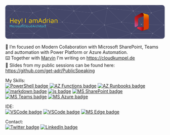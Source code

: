 ![Header](./github-header-image.png)

🔬 I’m focused on Modern Collaboration with Microsoft SharePoint, Teams and auttomation with Power Platform or Azure Automation.  
⌨️ Together with [Marvin](https://github.com/MarvinBangert) I'm writing on https://cloudkumpel.de  
📣 Slides from my public sessions can be found here: https://github.com/get-adr/PublicSpeaking  


My Skills:  
[![PowerShell badge](https://img.shields.io/badge/powershell-5391FE?style=for-the-badge&logo=powershell&logoColor=white)](https://docs.microsoft.com/en-us/powershell/) 
[![AZ Functions badge](https://img.shields.io/badge/Azure_Functions-0062AD?style=for-the-badge&logo=azure-functions&logoColor=white)](https://docs.microsoft.com/en-us/azure/azure-functions/) 
[![AZ Runbooks badge](https://img.shields.io/badge/Azure_Runbooks-0062AD?style=for-the-badge&logo=azure-functions&logoColor=white)](https://docs.microsoft.com/en-us/azure/automation/) 
[![markdown badge](https://img.shields.io/badge/Markdown-000000?style=for-the-badge&logo=markdown&logoColor=white)](https://daringfireball.net/projects/markdown/) 
[![js badge](https://img.shields.io/badge/JavaScript-323330?style=for-the-badge&logo=javascript&logoColor=F7DF1E)]() 
[![MS SharePoint badge](https://img.shields.io/badge/Microsoft_SharePoint-038387?style=for-the-badge&logo=microsoft-sharepoint&logoColor=white)](https://www.microsoft.com/en-us/microsoft-365/sharepoint/collaboration) 
[![MS Teams badge](https://img.shields.io/badge/Microsoft_Teams-464EB8?style=for-the-badge&logo=microsoft-Teams&logoColor=white)](https://www.microsoft.com/en-us/microsoft-teams/group-chat-software/) 
[![MS Azure badge](https://img.shields.io/badge/Microsoft_Azure-0089D6?style=for-the-badge&logo=microsoft-azure&logoColor=white)](https://azure.microsoft.com) 



IDE:  
[![VSCode badge](https://img.shields.io/badge/vscode-3776AB?style=for-the-badge&logo=visualstudiocode&logoColor=white)](https://code.visualstudio.com/) 
[![VSCode badge](https://img.shields.io/badge/windows%20terminal-4D4D4D?style=for-the-badge&logo=windows%20terminal&logoColor=white)](https://apps.microsoft.com/store/detail/windows-terminal/9N0DX20HK701?hl=en-us&gl=US) 
[![MS Edge badge](https://img.shields.io/badge/Microsoft_Edge-0078D7?style=for-the-badge&logo=Microsoft-edge&logoColor=white)](https://www.microsoft.com/en-us/edge)  

Contact:  
[![Twitter badge](https://img.shields.io/badge/Twitter-1DA1F2?style=for-the-badge&logo=twitter&logoColor=white)](https://twitter.com/adrianritter) 
[![LinkedIn badge](https://img.shields.io/badge/LinkedIn-0077B5?style=for-the-badge&logo=linkedin&logoColor=white)](https://linkedin.com/in/adrianritter) 
